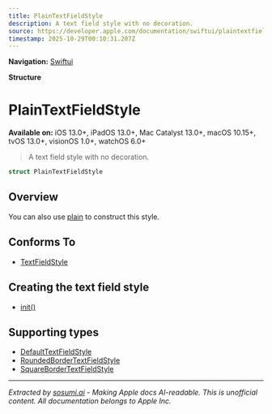 ```yaml
---
title: PlainTextFieldStyle
description: A text field style with no decoration.
source: https://developer.apple.com/documentation/swiftui/plaintextfieldstyle
timestamp: 2025-10-29T00:10:31.207Z
---
```


**Navigation:** [Swiftui](/documentation/swiftui)

**Structure**

# PlainTextFieldStyle

**Available on:** iOS 13.0+, iPadOS 13.0+, Mac Catalyst 13.0+, macOS 10.15+, tvOS 13.0+, visionOS 1.0+, watchOS 6.0+

> A text field style with no decoration.

```swift
struct PlainTextFieldStyle
```

## Overview

You can also use [plain](/documentation/swiftui/textfieldstyle/plain) to construct this style.

## Conforms To

- [TextFieldStyle](/documentation/swiftui/textfieldstyle)

## Creating the text field style

- [init()](/documentation/swiftui/plaintextfieldstyle/init())

## Supporting types

- [DefaultTextFieldStyle](/documentation/swiftui/defaulttextfieldstyle)
- [RoundedBorderTextFieldStyle](/documentation/swiftui/roundedbordertextfieldstyle)
- [SquareBorderTextFieldStyle](/documentation/swiftui/squarebordertextfieldstyle)

---

*Extracted by [sosumi.ai](https://sosumi.ai) - Making Apple docs AI-readable.*
*This is unofficial content. All documentation belongs to Apple Inc.*
